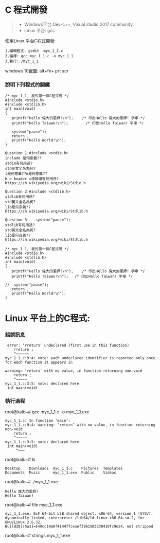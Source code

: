 # C 程式開發
>* Windows平台:Dev-c++, Visual studio 2017 community
>* Linux 平台: gcc

使用Linux 平台C程式開發:
```
1.編輯程式: gedit  myc_1_1.c
2.編譯: gcc myc_1_1.c -o myc_1_1
3.執行:./myc_1_1
```
windows 10截圖: alt+fn+ prt scr

### 說明下列程式的關鍵

```
/* myc_1_1, 我的第一個C程式碼 */ 
#include <stdio.h>
#include <stdlib.h>
int main(void)
{
   printf("Hello 偉大的恩師!\n");   	/* 印出Hello 偉大的恩師! 字串 */
   printf("Hello Taiwan!\n");        /* 印出Hello Taiwan! 字串 */   
   
   system("pause");
   return ;
   printf("Hello World!\n");
}
```
```
Question 1:#include <stdio.h>
include 是何意義??
stdio有何用途?
std英文全名為何?
i是何意義??o是何意義??
h = header =標頭檔有何用途? 
https://zh.wikipedia.org/wiki/Stdio.h
```
```
Question 2:#include <stdlib.h>
stdlib有何用途?
std英文全名為何?
lib是何意義??
https://zh.wikipedia.org/wiki/Stdlib.h
```
```
Question 3:   system("pause");
stdlib有何用途?
std英文全名為何?
lib是何意義??
https://zh.wikipedia.org/wiki/Stdlib.h
```
```
/* myc_1_1, 我的第一個C程式碼 */ 
#include <stdio.h>
#include <stdlib.h>
int main(void)
{
   printf("Hello 偉大的恩師!\n");   	/* 印出Hello 偉大的恩師! 字串 */
   printf("Hello Taiwan!\n");   /* 印出Hello Taiwan! 字串 */   
   
//  system("pause");
   return ;
   printf("Hello World!\n");
}
```
# Linux 平台上的C程式:

### 錯誤訊息
```
 error: ‘rreturn’ undeclared (first use in this function)
    rreturn ;
    ^~~~~~~
myc_1_1.c:9:4: note: each undeclared identifier is reported only once for each function it appears in
```
```
warning: ‘return’ with no value, in function returning non-void
    return ;
    ^~~~~~
myc_1_1.c:3:5: note: declared here
 int main(void)
```
### 執行過程

root@kali:~# gcc myc_1_1.c -o myc_1_1.exe
```
myc_1_1.c: In function ‘main’:
myc_1_1.c:9:4: warning: ‘return’ with no value, in function returning non-void
    return ;
    ^~~~~~
myc_1_1.c:3:5: note: declared here
 int main(void)
     ^~~~
```
root@kali:~# ls
```
Desktop    Downloads  myc_1_1.c    Pictures  Templates
Documents  Music      myc_1_1.exe  Public    Videos
```
root@kali:~# ./myc_1_1.exe 
```
Hello 偉大的恩師!
Hello Taiwan!
```
root@kali:~# file myc_1_1.exe 
```
myc_1_1.exe: ELF 64-bit LSB shared object, x86-64, version 1 (SYSV), dynamically linked, interpreter /lib64/ld-linux-x86-64.so.2, for GNU/Linux 2.6.32, BuildID[sha1]=649cc14a0f4144ffceaef39b1503230410fc9e24, not stripped
```
root@kali:~# strings myc_1_1.exe 

